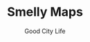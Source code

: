 ---
title: Smelly Maps
description:  Bringing the slightly different kind of data to the user - smell. It is hard to capture in terms of big data but an attempt is found here with lots of possibilities to explore the data captured from social media (e.g. flickr). 
location: London, UK, Europe
author: Good City Life
authorLink: http://goodcitylife.org
category: Data Visualization, Crowd Source
sourceLink: http://goodcitylife.org/smellymaps/index.php
type: webmap
mapLink: http://goodcitylife.org/smellymaps/img/screenshots/highres/15.png
---